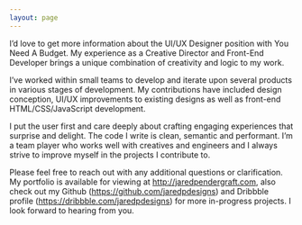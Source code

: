 ```yaml
---
layout: page
---
```


I’d love to get more information about the UI/UX Designer position with You Need A Budget. My experience as a Creative Director and Front-End Developer brings a unique combination of creativity and logic to my work.

I’ve worked within small teams to develop and iterate upon several products in various stages of development. My contributions have included design conception, UI/UX improvements to existing designs as well as front-end HTML/CSS/JavaScript development.

I put the user first and care deeply about crafting engaging experiences that surprise and delight. The code I write is clean, semantic and performant. I’m a team player who works well with creatives and engineers and I always strive to improve myself in the projects I contribute to.

Please feel free to reach out with any additional questions or clarification. My portfolio is available for viewing at http://jaredpendergraft.com, also check out my Github (https://github.com/jaredpdesigns) and Dribbble profile (https://dribbble.com/jaredpdesigns) for more in-progress projects. I look forward to hearing from you.